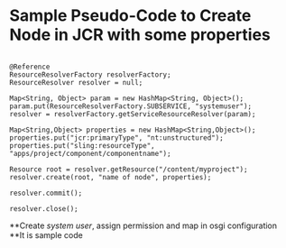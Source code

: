 # Sample Pseudo-Code to Create Node in JCR with some properties

```

@Reference
ResourceResolverFactory resolverFactory;
ResourceResolver resolver = null;

Map<String, Object> param = new HashMap<String, Object>();
param.put(ResourceResolverFactory.SUBSERVICE, "systemuser");
resolver = resolverFactory.getServiceResourceResolver(param);

Map<String,Object> properties = new HashMap<String,Object>();
properties.put("jcr:primaryType", "nt:unstructured");
properties.put("sling:resourceType", "apps/project/component/componentname");

Resource root = resolver.getResource("/content/myproject");
resolver.create(root, "name of node", properties);

resolver.commit();

resolver.close();
```

**Create _system user_, assign permission and map in osgi configuration
**It is sample code 
